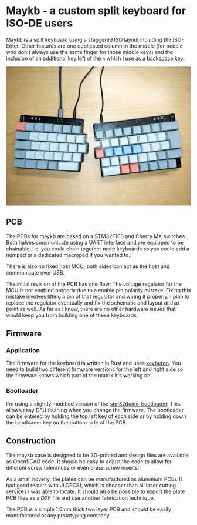 #  Maykb - a custom split keyboard for ISO-DE users
Maykb is a split keyboard using a staggered ISO layout including the ISO-Enter. Other features are one duplicated column in the middle (for people who don't always use the same finger for those middle keys) and the inclusion of an additional key left of the `h` which I use as a backspace key.

![Assembled Keyboard](Pictures/v1_assembled.jpg)

## PCB
The PCBs for maykb are based on a STM32F103 and Cherry MX switches.
Both halves communicate using a UART interface and are equipped to be chainable, i.e. you could chain together more keyboards so you could add a numpad or a dedicated macropad if you wanted to.

There is also no fixed host MCU; both sides can act as the host and communicate over USB.

The initial revision of the PCB has one flaw: The voltage regulator for the MCU is not enabled properly due to a enable pin polarity mistake. Fixing this mistake involves lifting a pin of that regulator and wiring it properly.
I plan to replace the regulator eventually and fix the schematic and layout at that point as well.
As far as I know, there are no other hardware issues that would keep you from building one of these keyboards.

## Firmware
### Application
The firmware for the keyboard is written in Rust and uses [keyberon](https://github.com/TeXitoi/keyberon).
You need to build two different firmware versions for the left and right side so the firmware knows which part of the matrix it's working on.

### Bootloader
I'm using a slightly modified version of the [stm32duino-bootloader](https://github.com/rogerclarkmelbourne/STM32duino-bootloader).
This allows easy DFU flashing when you change the firmware.
The bootloader can be entered by holding the top left key of each side or by holding down the bootloader key on the bottom side of the PCB.

## Construction
The maykb case is designed to be 3D-printed and design files are available as OpenSCAD code.
It should be easy to adjust the code to allow for different screw tolerances or even brass screw inserts.

As a small novelty, the plates can be manufactured as aluminium PCBs (I had good results with JLCPCB), which is cheaper than all laser cutting services I was able to locate.
It should also be possible to export the plate PCB files as a DXF file and use another fabrication technique.

The PCB is a simple 1.6mm thick two layer PCB and should be easily manufactured at any prototyping company.
